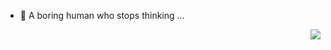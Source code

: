 <!-- ### Hi there 👋 -->


- 🤔 A boring human who stops thinking ...

<img align="right" src="https://github-readme-stats.vercel.app/api?username=joeytsai03&show_icons=true&icon_color=CE1D2D&text_color=718096&bg_color=ffffff&hide_title=true" />



<!--
**joeytsai03/joeytsai03** is a ✨ _special_ ✨ repository because its `README.md` (this file) appears on your GitHub profile.

Here are some ideas to get you started:

- 🔭 I’m currently working on ...
- 🌱 I’m currently learning ...
- 👯 I’m looking to collaborate on ...
- 🤔 I’m looking for help with ...
- 💬 Ask me about ...
- 📫 How to reach me: ...
- 😄 Pronouns: ...
- ⚡ Fun fact: ...
-->
